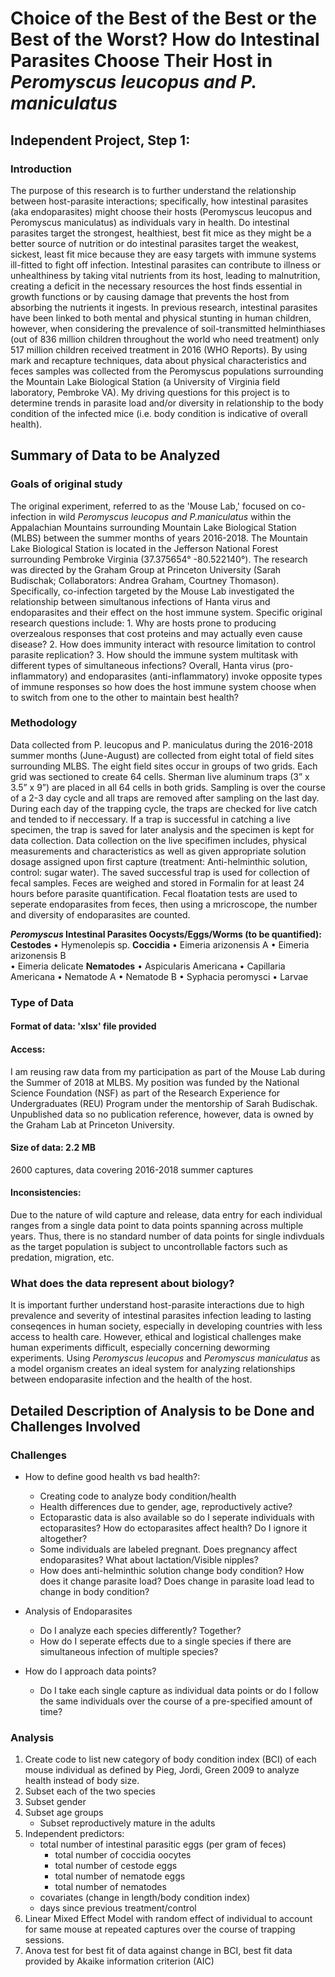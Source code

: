 #  Choice of the Best of the Best or the Best of the Worst? How do Intestinal Parasites Choose Their Host in _Peromyscus leucopus and P. maniculatus_

## Independent Project, Step 1:

### Introduction
The purpose of this research is to further understand the relationship between host-parasite interactions; specifically, how intestinal parasites (aka endoparasites) might choose their hosts (Peromyscus leucopus and Peromyscus maniculatus) as individuals vary in health. Do intestinal parasites target the strongest, healthiest, best fit mice as they might be a better source of nutrition or do intestinal parasites target the weakest, sickest, least fit mice because they are easy targets with immune systems ill-fitted to fight off infection. Intestinal parasites can contribute to illness or unhealthiness by taking vital nutrients from its host, leading to malnutrition, creating a deficit in the necessary resources the host finds essential in growth functions or by causing damage that prevents the host from absorbing the nutrients it ingests. In previous research, intestinal parasites have been linked to both mental and physical stunting in human children, however, when considering the prevalence of soil-transmitted helminthiases (out of 836 million children throughout the world who need treatment) only 517 million children received treatment in 2016 (WHO Reports). By using mark and recapture techniques, data about physical characteristics and feces samples was collected from the Peromyscus populations surrounding the Mountain Lake Biological Station (a University of Virginia field laboratory, Pembroke VA). My driving questions for this project is to determine trends in parasite load and/or diversity in relationship to the body condition of the infected mice (i.e. body condition is indicative of overall health). 

## Summary of Data to be Analyzed
### Goals of original study
The original experiment, referred to as the 'Mouse Lab,' focused on co-infection in wild _Peromyscus leucopus and P.maniculatus_ within the Appalachian Mountains surrounding Mountain Lake Biological Station (MLBS) between the summer months of years 2016-2018. The Mountain Lake Biological Station is located in the Jefferson National Forest surrounding Pembroke Virginia (37.375654° -80.522140°). The research was directed by the Graham Group at Princeton University (Sarah Budischak; Collaborators: Andrea Graham, Courtney Thomason). Specifically, co-infection targeted by the Mouse Lab investigated the relationship between simultanous infections of Hanta virus and endoparasites and their effect on the host immune system.  Specific original research questions include: 1. Why are hosts prone to producing overzealous responses that cost proteins and may actually even cause disease? 2. How does immunity interact with resource limitation to control parasite replication? 3. How should the immune system multitask with different types of simultaneous infections? Overall, Hanta virus (pro-inflammatory) and endoparasites (anti-inflammatory) invoke opposite types of immune responses so how does the host immune system choose when to switch from one to the other to maintain best health?

### Methodology
Data collected from P. leucopus and P. maniculatus during the 2016-2018 summer months (June-August) are collected from eight total of field sites surrounding MLBS. The eight field sites occur in groups of two grids. Each grid was sectioned to create 64 cells. Sherman live aluminum traps (3” x 3.5” x 9”) are placed in all 64 cells in both grids. Sampling is over the course of a 2-3 day cycle and all traps are removed after sampling on the last day. During each day of the trapping cycle, the traps are checked for live catch and tended to if neccessary. If a trap is successful in catching a live specimen, the trap is saved for later analysis and the specimen is kept for data collection. Data collection on the live specifimen includes, physical measurements and characteristics as well as given appropriate solution dosage assigned upon first capture (treatment: Anti-helminthic solution, control: sugar water). The saved successful trap is used for collection of fecal samples. Feces are weighed and stored in Formalin for at least 24 hours before parasite quantification. Fecal floatation tests are used to seperate endoparasites from feces, then using a mricroscope, the number and diversity of endoparasites are counted. 

**_Peromyscus_ Intestinal Parasites Oocysts/Eggs/Worms (to be quantified):**
**Cestodes**
•    Hymenolepis sp.
**Coccidia**
•    Eimeria arizonensis A 
•    Eimeria arizonensis B  
•    Eimeria delicate
**Nematodes**
•    Aspicularis Americana
•    Capillaria Americana
•    Nematode A 
•    Nematode B 
•    Syphacia peromysci
•    Larvae

### Type of Data
#### Format of data: 'xlsx' file provided
#### Access:
I am reusing raw data from my participation as part of the Mouse Lab during the Summer of 2018 at MLBS. My position was funded by the National Science Foundation (NSF) as part of the Research Experience for Undergraduates (REU) Program under the mentorship of Sarah Budischak. Unpublished data so no publication reference, however, data is owned by the Graham Lab at Princeton University.
#### Size of data: 2.2 MB
2600 captures, data covering 2016-2018 summer captures
#### Inconsistencies: 
Due to the nature of wild capture and release, data entry for each individual ranges from a single data point to data points spanning across multiple years. Thus, there is no standard number of data points for single indivduals as the target population is subject to uncontrollable factors such as predation, migration, etc.

### What does the data represent about biology?
 It is important further understand host-parasite interactions due to high prevalence and severity of intestinal parasites infection leading to lasting conseqences in human society, especially in developing countries with less access to health care. However, ethical and logistical challenges make human experiments difficult, especially concerning deworming experiments. Using _Peromyscus leucopus_ and _Peromyscus maniculatus_ as a model organism creates an ideal system for analyzing relationships between endoparasite infection and the health of the host. 

## Detailed Description of Analysis to be Done and Challenges Involved
### Challenges
+ How to define good health vs bad health?:
    * Creating code to analyze body condition/health
    * Health differences due to gender, age, reproductively active? 
    * Ectoparastic data is also available so do I seperate individuals with ectoparasites? How do ectoparasites affect health? Do I ignore it altogether?
    * Some individuals are labeled pregnant. Does pregnancy affect endoparasites? What about lactation/Visible nipples? 
    * How does anti-helminthic solution change body condition? How does it change parasite load? Does change in parasite load lead to change in body condition?

+ Analysis of Endoparasites
    * Do I analyze each species differently? Together?
    * How do I seperate effects due to a single species if there are simultaneous infection of multiple species?

+ How do I approach data points?
    * Do I take each single capture as individual data points or do I follow the same individuals over the course of a pre-specified amount of time?

### Analysis
1. Create code to list new category of body condition index (BCI) of each mouse individual as defined by Pieg, Jordi, Green 2009 to analyze health instead of body size.
2.  Subset each of the two species
3. Subset gender
4. Subset age groups
    * Subset reproductively mature in the adults
5. Independent predictors: 
    * total number of intestinal parasitic eggs (per gram of feces)
         + total number of coccidia oocytes
         + total number of cestode eggs
         + total number of nematode eggs
         + total number of nematodes
    * covariates (change in length/body condition index)
    * days since previous treatment/control
6. Linear Mixed Effect Model with random effect of individual to account for same mouse at repeated captures over the course of trapping sessions.
7. Anova test for best fit of data against change in BCI, best fit data provided by Akaike information criterion (AIC)
